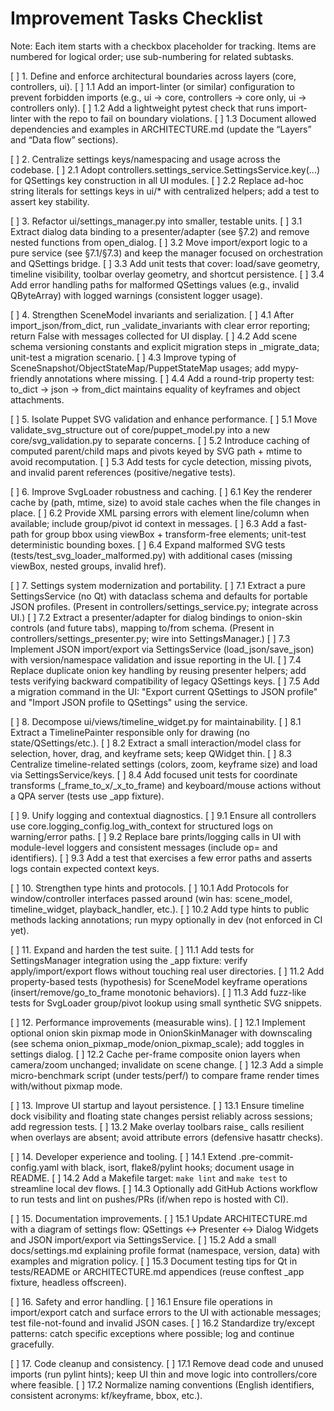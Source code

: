 # Improvement Tasks Checklist

Note: Each item starts with a checkbox placeholder for tracking. Items are numbered for logical order; use sub-numbering for related subtasks.

[ ] 1. Define and enforce architectural boundaries across layers (core, controllers, ui).
[ ] 1.1 Add an import-linter (or similar) configuration to prevent forbidden imports (e.g., ui -> core, controllers -> core only, ui -> controllers only).
[ ] 1.2 Add a lightweight pytest check that runs import-linter with the repo to fail on boundary violations.
[ ] 1.3 Document allowed dependencies and examples in ARCHITECTURE.md (update the “Layers” and “Data flow” sections).

[ ] 2. Centralize settings keys/namespacing and usage across the codebase.
[ ] 2.1 Adopt controllers.settings_service.SettingsService.key(...) for QSettings key construction in all UI modules.
[ ] 2.2 Replace ad-hoc string literals for settings keys in ui/* with centralized helpers; add a test to assert key stability.

[ ] 3. Refactor ui/settings_manager.py into smaller, testable units.
[ ] 3.1 Extract dialog data binding to a presenter/adapter (see §7.2) and remove nested functions from open_dialog.
[ ] 3.2 Move import/export logic to a pure service (see §7.1/§7.3) and keep the manager focused on orchestration and QSettings bridge.
[ ] 3.3 Add unit tests that cover: load/save geometry, timeline visibility, toolbar overlay geometry, and shortcut persistence.
[ ] 3.4 Add error handling paths for malformed QSettings values (e.g., invalid QByteArray) with logged warnings (consistent logger usage).

[ ] 4. Strengthen SceneModel invariants and serialization.
[ ] 4.1 After import_json/from_dict, run _validate_invariants with clear error reporting; return False with messages collected for UI display.
[ ] 4.2 Add scene schema versioning constants and explicit migration steps in _migrate_data; unit-test a migration scenario.
[ ] 4.3 Improve typing of SceneSnapshot/ObjectStateMap/PuppetStateMap usages; add mypy-friendly annotations where missing.
[ ] 4.4 Add a round-trip property test: to_dict -> json -> from_dict maintains equality of keyframes and object attachments.

[ ] 5. Isolate Puppet SVG validation and enhance performance.
[ ] 5.1 Move validate_svg_structure out of core/puppet_model.py into a new core/svg_validation.py to separate concerns.
[ ] 5.2 Introduce caching of computed parent/child maps and pivots keyed by SVG path + mtime to avoid recomputation.
[ ] 5.3 Add tests for cycle detection, missing pivots, and invalid parent references (positive/negative tests).

[ ] 6. Improve SvgLoader robustness and caching.
[ ] 6.1 Key the renderer cache by (path, mtime, size) to avoid stale caches when the file changes in place.
[ ] 6.2 Provide XML parsing errors with element line/column when available; include group/pivot id context in messages.
[ ] 6.3 Add a fast-path for group bbox using viewBox + transform-free elements; unit-test deterministic bounding boxes.
[ ] 6.4 Expand malformed SVG tests (tests/test_svg_loader_malformed.py) with additional cases (missing viewBox, nested groups, invalid href).

[ ] 7. Settings system modernization and portability.
[ ] 7.1 Extract a pure SettingsService (no Qt) with dataclass schema and defaults for portable JSON profiles. (Present in controllers/settings_service.py; integrate across UI.)
[ ] 7.2 Extract a presenter/adapter for dialog bindings to onion-skin controls (and future tabs), mapping to/from schema. (Present in controllers/settings_presenter.py; wire into SettingsManager.)
[ ] 7.3 Implement JSON import/export via SettingsService (load_json/save_json) with version/namespace validation and issue reporting in the UI.
[ ] 7.4 Replace duplicate onion key handling by reusing presenter helpers; add tests verifying backward compatibility of legacy QSettings keys.
[ ] 7.5 Add a migration command in the UI: "Export current QSettings to JSON profile" and "Import JSON profile to QSettings" using the service.

[ ] 8. Decompose ui/views/timeline_widget.py for maintainability.
[ ] 8.1 Extract a TimelinePainter responsible only for drawing (no state/QSettings/etc.).
[ ] 8.2 Extract a small interaction/model class for selection, hover, drag, and keyframe sets; keep QWidget thin.
[ ] 8.3 Centralize timeline-related settings (colors, zoom, keyframe size) and load via SettingsService/keys.
[ ] 8.4 Add focused unit tests for coordinate transforms (_frame_to_x/_x_to_frame) and keyboard/mouse actions without a QPA server (tests use _app fixture).

[ ] 9. Unify logging and contextual diagnostics.
[ ] 9.1 Ensure all controllers use core.logging_config.log_with_context for structured logs on warning/error paths.
[ ] 9.2 Replace bare prints/logging calls in UI with module-level loggers and consistent messages (include op= and identifiers).
[ ] 9.3 Add a test that exercises a few error paths and asserts logs contain expected context keys.

[ ] 10. Strengthen type hints and protocols.
[ ] 10.1 Add Protocols for window/controller interfaces passed around (win has: scene_model, timeline_widget, playback_handler, etc.).
[ ] 10.2 Add type hints to public methods lacking annotations; run mypy optionally in dev (not enforced in CI yet).

[ ] 11. Expand and harden the test suite.
[ ] 11.1 Add tests for SettingsManager integration using the _app fixture: verify apply/import/export flows without touching real user directories.
[ ] 11.2 Add property-based tests (hypothesis) for SceneModel keyframe operations (insert/remove/go_to_frame monotonic behaviors).
[ ] 11.3 Add fuzz-like tests for SvgLoader group/pivot lookup using small synthetic SVG snippets.

[ ] 12. Performance improvements (measurable wins).
[ ] 12.1 Implement optional onion skin pixmap mode in OnionSkinManager with downscaling (see schema onion_pixmap_mode/onion_pixmap_scale); add toggles in settings dialog.
[ ] 12.2 Cache per-frame composite onion layers when camera/zoom unchanged; invalidate on scene change.
[ ] 12.3 Add a simple micro-benchmark script (under tests/perf/) to compare frame render times with/without pixmap mode.

[ ] 13. Improve UI startup and layout persistence.
[ ] 13.1 Ensure timeline dock visibility and floating state changes persist reliably across sessions; add regression tests.
[ ] 13.2 Make overlay toolbars raise_ calls resilient when overlays are absent; avoid attribute errors (defensive hasattr checks).

[ ] 14. Developer experience and tooling.
[ ] 14.1 Extend .pre-commit-config.yaml with black, isort, flake8/pylint hooks; document usage in README.
[ ] 14.2 Add a Makefile target: `make lint` and `make test` to streamline local dev flows.
[ ] 14.3 Optionally add GitHub Actions workflow to run tests and lint on pushes/PRs (if/when repo is hosted with CI).

[ ] 15. Documentation improvements.
[ ] 15.1 Update ARCHITECTURE.md with a diagram of settings flow: QSettings <-> Presenter <-> Dialog Widgets and JSON import/export via SettingsService.
[ ] 15.2 Add a small docs/settings.md explaining profile format (namespace, version, data) with examples and migration policy.
[ ] 15.3 Document testing tips for Qt in tests/README or ARCHITECTURE.md appendices (reuse conftest _app fixture, headless offscreen).

[ ] 16. Safety and error handling.
[ ] 16.1 Ensure file operations in import/export catch and surface errors to the UI with actionable messages; test file-not-found and invalid JSON cases.
[ ] 16.2 Standardize try/except patterns: catch specific exceptions where possible; log and continue gracefully.

[ ] 17. Code cleanup and consistency.
[ ] 17.1 Remove dead code and unused imports (run pylint hints); keep UI thin and move logic into controllers/core where feasible.
[ ] 17.2 Normalize naming conventions (English identifiers, consistent acronyms: kf/keyframe, bbox, etc.).
